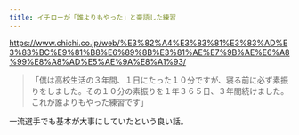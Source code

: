 ```yaml
---
title: イチローが「誰よりもやった」と豪語した練習
---
```


https://www.chichi.co.jp/web/%E3%82%A4%E3%83%81%E3%83%AD%E3%83%BC%E9%81%B8%E6%89%8B%E3%81%AE%E7%9B%AE%E6%A8%99%E8%A8%AD%E5%AE%9A%E8%A1%93/

> 「僕は高校生活の３年間、１日にたった１０分ですが、寝る前に必ず素振りをしました。その１０分の素振りを１年３６５日、３年間続けました。これが誰よりもやった練習です」

一流選手でも基本が大事にしていたという良い話。

